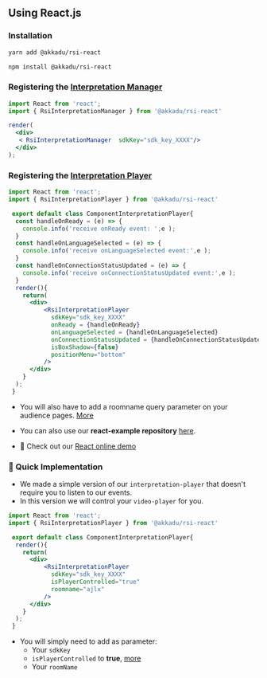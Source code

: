 ## Using React.js

### Installation
```bash
yarn add @akkadu/rsi-react
```
```bash
npm install @akkadu/rsi-react
```

### Registering the [Interpretation Manager](/interpretation-manager/index.html)

```jsx
import React from 'react';
import { RsiInterpretationManager } from '@akkadu/rsi-react'

render(
  <div>
   < RsiInterpretationManager  sdkKey="sdk_key_XXXX"/>
  </div>
);
```

### Registering the [Interpretation Player](/interpretation-player/index.html)


```jsx
import React from 'react';
import { RsiInterpretationPlayer } from '@akkadu/rsi-react'

 export default class ComponentInterpretationPlayer{
  const handleOnReady = (e) => {
    console.info('receive onReady event: ',e );
  }
  const handleOnLanguageSelected = (e) => {
    console.info('receive onLanguageSelected event:',e );
  }
  const handleOnConnectionStatusUpdated = (e) => {
    console.info('receive onConnectionStatusUpdated event:',e );
  } 
  render(){ 
    return(  
      <div>
          <RsiInterpretationPlayer
            sdkKey="sdk_key_XXXX"
            onReady = {handleOnReady}
            onLanguageSelected = {handleOnLanguageSelected}
            onConnectionStatusUpdated = {handleOnConnectionStatusUpdated}
            isBoxShadow={false}
            positionMenu="bottom" 
          />
      </div>
    }
  );
 }

```

* You will also have to add a roomname query parameter on your audience pages. [More](/interpretation-player/roomname.md)

* You can also use our **react-example repository** [here](https://github.com/Akkadu/rsi-widgets/tree/main/packages/rsi-react-example).

* 🌈 Check out our [React online demo](https://rsi-akkadu-react-demo.netlify.app/)



### 🚀 Quick Implementation 

* We made a simple version of our `interpretation-player` that doesn't require you to listen to our events.
* In this version we will control your `video-player` for you.

```jsx
import React from 'react';
import { RsiInterpretationPlayer } from '@akkadu/rsi-react'

 export default class ComponentInterpretationPlayer{
  render(){ 
    return(  
      <div>
          <RsiInterpretationPlayer
            sdkKey="sdk_key_XXXX"
            isPlayerControlled="true"
            roomname="ajlx"
          />
      </div>
    }
  );
 }
```

* You will simply need to add as parameter:
  * Your `sdkKey`
  * `isPlayerControlled` to **true**, [more](/interpretation-player/props.html)
  * Your `roomName` 

